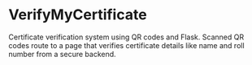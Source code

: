 # VerifyMyCertificate
Certificate verification system using QR codes and Flask. Scanned QR codes route to a page that verifies certificate details like name and roll number from a secure backend.
